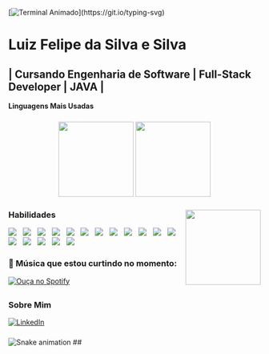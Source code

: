 [![Terminal Animado](https://readme-typing-svg.herokuapp.com?font=Fira+Code&pause=1000&color=ffffff&width=435&lines=Olá+Mundo!;Bem-vindo+ao+meu+perfil!)](https://git.io/typing-svg)
## 

# Luiz Felipe da Silva e Silva

## | Cursando Engenharia de Software | Full-Stack Developer | JAVA |

**Linguagens Mais Usadas**

###

<div align="center">
  <img src="https://github-readme-stats.vercel.app/api?username=sychr12&show_icons=true&count_private=true&theme=radical&hide_border=false" height="150" />
  <img src="https://github-readme-stats.vercel.app/api/top-langs?username=sychr12&layout=compact&langs_count=5&theme=radical&hide_border=false" height="150" />
</div>


###

<img align="right" top="10" height="150" src="https://media.tenor.com/U9G5nALiYM8AAAAj/pixel.gif"/>

###

### Habilidades

<div align="left">
  <img src="https://img.shields.io/badge/-JavaScript-F7DF1E?logo=javascript&logoColor=black"  />
  <img width="5" />
  <img src="https://img.shields.io/badge/-HTML5-E34F26?logo=html5&logoColor=white"  />
  <img width="5" />
  <img src="https://img.shields.io/badge/-CSS3-1572B6?logo=css3&logoColor=white"  />
  <img width="5" />
  <img src="https://img.shields.io/badge/-Python-3776AB?logo=python&logoColor=white"  />
  <img width="5" />
  <img src="https://img.shields.io/badge/-MySQL-4479A1?logo=mysql&logoColor=white"  />
  <img width="5" />
  <img src="https://img.shields.io/badge/-MongoDB-47A248?logo=mongodb&logoColor=white"  />
  <img width="5" />
  <img src="https://img.shields.io/badge/Backend-Java-007396?logo=openjdk&logoColor=white"  />
  <img width="5" />

  <img src="https://img.shields.io/badge/-C-A8B9CC?logo=c&logoColor=black"  />
  <img width="5" />
  <img src="https://img.shields.io/badge/-C++-00599C?logo=c++&logoColor=white"  />
  <img width="5" />
  <img src="https://img.shields.io/badge/-PHP-777BB4?logo=php&logoColor=white"  />
  <img width="5" />
  <img src="https://img.shields.io/badge/-React-61DAFB?logo=react&logoColor=black"  />
  <img width="5" />
  <img src="https://img.shields.io/badge/-Node.js-339933?logo=nodedotjs&logoColor=white"  />
  <img width="5" />
  <img src="https://img.shields.io/badge/-Android_Studio-3DDC84?logo=androidstudio&logoColor=white"  />
  <img width="5" />
  <img src="https://img.shields.io/badge/-Git-F05032?logo=git&logoColor=white"  />
  <img width="5" />


  <img src="https://img.shields.io/badge/-GitHub-181717?logo=github&logoColor=white"  />
  <img width="5" />
  <img src="https://img.shields.io/badge/-Flask-000000?logo=flask&logoColor=white"  />
  <img width="5" />
  <img src="https://img.shields.io/badge/-Pygame-FF7F00?logo=python&logoColor=white"  />
  <img width="5" />

 

### 🎵 Música que estou curtindo no momento:
[![Ouça no Spotify](https://img.shields.io/badge/Spotify-Listen-green?logo=spotify&style=for-the-badge)](https://open.spotify.com/track/0llzgiUXaGeoI4uN0rl8sn?si=kKxVRVgsREW7n4Hq3kjM3Q)
## 





### Sobre Mim
[![LinkedIn](https://img.shields.io/badge/-LinkedIn-0077B5?logo=linkedin&logoColor=white)](seu-link-linkedin)
###



###
<img src="https://raw.githubusercontent.com/sychr12/sychr12/output/snake.svg" alt="Snake animation" />
## 





